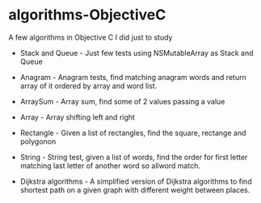 # algorithms-ObjectiveC
A few algorithms in Objective C I did just to study

- Stack and Queue - Just few tests using NSMutableArray as Stack and Queue

- Anagram - Anagram tests, find matching anagram words and return array of it ordered by array and word list.

- ArraySum - Array sum, find some of 2 values passing a value

- Array - Array shifting left and right

- Rectangle - Given a list of rectangles, find the square, rectange and polygonon

- String - String test, given a list of words, find the order for first letter matching last letter of another word so allword match.

- Dijkstra algorithms - A simplified version of Dijkstra algorithms to find shortest path on a given graph with different weight between places. 
